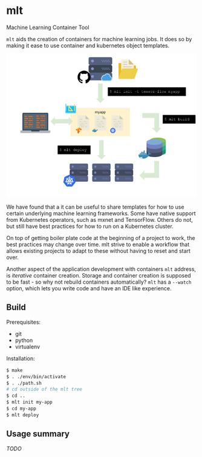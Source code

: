 # mlt
Machine Learning Container Tool

`mlt` aids the creation of containers for machine learning jobs.
It does so by making it ease to use container and kubernetes object templates.

![MLT flow diagram](docs/mlt.png)

We have found that a it can be useful to share templates for how to use certain underlying machine learning frameworks. Some have native support from Kubernetes operators, such as mxnet and TensorFlow. Others do not, but still have best practices for how to run on a Kubernetes cluster.

On top of getting boiler plate code at the beginning of a project to work, the best practices may change over time. mlt strive to enable a workflow that allows existing projects to adapt to these without having to reset and start over.

Another aspect of the application development with containers `mlt` address, is _iterative_ container creation. Storage and container creation is supposed to be fast - so why not rebuild containers automatically?
`mlt` has a `--watch` option, which lets you write code and have an IDE like experience.

## Build

Prerequisites:
- git
- python
- virtualenv

Installation:

```bash
$ make
$ . ./env/bin/activate
$ . ./path.sh
# cd outside of the mlt tree
$ cd ..
$ mlt init my-app
$ cd my-app
$ mlt deploy
```

## Usage summary

_TODO_

